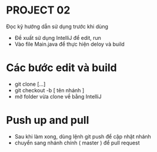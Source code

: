 # PROJECT 02
Đọc kỹ hướng dẫn sử dụng trước khi dùng
+ Đề xuất sử dụng IntelliJ để edit, run
+ Vào file Main.java để thực hiện deloy và build
# Các bước edit và build
+ git clone [...]
+ git checkout -b [ tên nhánh ]
+ mở folder vừa clone về bằng IntelliJ
# Push up and pull
+ Sau khi làm xong, dùng lệnh git push để cập nhật nhánh
+ chuyển sang nhánh chính ( master ) để pull request